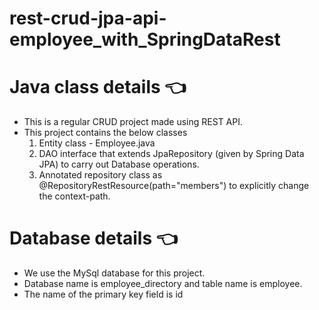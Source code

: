 # rest-crud-jpa-api-employee_with_SpringDataRest

# Java class details 👈
* This is a regular CRUD project made using REST API.
* This project contains the below classes
   1. Entity class - Employee.java
   2. DAO interface that extends JpaRepository (given by Spring Data JPA) to carry out Database operations.
   3. Annotated repository class as @RepositoryRestResource(path="members") to explicitly change the context-path.

# Database details 👈
* We use the MySql database for this project.
* Database name is employee_directory and table name is employee.
* The name of the primary key field is id
